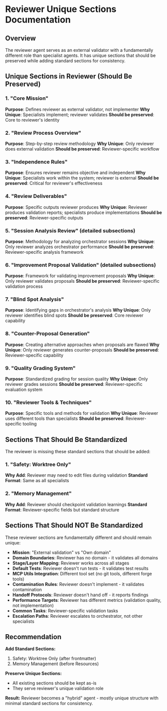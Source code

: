 # Reviewer Unique Sections Documentation

## Overview

The reviewer agent serves as an external validator with a fundamentally different role than specialist agents. It has unique sections that should be preserved while adding standard sections for consistency.

## Unique Sections in Reviewer (Should Be Preserved)

### 1. "Core Mission"

**Purpose**: Defines reviewer as external validator, not implementer
**Why Unique**: Specialists implement; reviewer validates
**Should be preserved**: Core to reviewer's identity

### 2. "Review Process Overview"

**Purpose**: Step-by-step review methodology
**Why Unique**: Only reviewer does external validation
**Should be preserved**: Reviewer-specific workflow

### 3. "Independence Rules"

**Purpose**: Ensures reviewer remains objective and independent
**Why Unique**: Specialists work within the system; reviewer is external
**Should be preserved**: Critical for reviewer's effectiveness

### 4. "Review Deliverables"

**Purpose**: Specific outputs reviewer produces
**Why Unique**: Reviewer produces validation reports; specialists produce implementations
**Should be preserved**: Reviewer-specific outputs

### 5. "Session Analysis Review" (detailed subsections)

**Purpose**: Methodology for analyzing orchestrator sessions
**Why Unique**: Only reviewer analyzes orchestrator performance
**Should be preserved**: Reviewer-specific analysis framework

### 6. "Improvement Proposal Validation" (detailed subsections)

**Purpose**: Framework for validating improvement proposals
**Why Unique**: Only reviewer validates proposals
**Should be preserved**: Reviewer-specific validation process

### 7. "Blind Spot Analysis"

**Purpose**: Identifying gaps in orchestrator's analysis
**Why Unique**: Only reviewer identifies blind spots
**Should be preserved**: Core reviewer capability

### 8. "Counter-Proposal Generation"

**Purpose**: Creating alternative approaches when proposals are flawed
**Why Unique**: Only reviewer generates counter-proposals
**Should be preserved**: Reviewer-specific capability

### 9. "Quality Grading System"

**Purpose**: Standardized grading for session quality
**Why Unique**: Only reviewer grades sessions
**Should be preserved**: Reviewer-specific evaluation system

### 10. "Reviewer Tools & Techniques"

**Purpose**: Specific tools and methods for validation
**Why Unique**: Reviewer uses different tools than specialists
**Should be preserved**: Reviewer-specific tooling

## Sections That Should Be Standardized

The reviewer is missing these standard sections that should be added:

### 1. "Safety: Worktree Only"

**Why Add**: Reviewer may need to edit files during validation
**Standard Format**: Same as all specialists

### 2. "Memory Management"

**Why Add**: Reviewer should checkpoint validation learnings
**Standard Format**: Reviewer-specific fields but standard structure

## Sections That Should NOT Be Standardized

These reviewer sections are fundamentally different and should remain unique:

- **Mission**: "External validation" vs "Own domain"
- **Domain Boundaries**: Reviewer has no domain - it validates all domains
- **Stage/Layer Mapping**: Reviewer works across all stages
- **Default Tests**: Reviewer doesn't run tests - it validates test results
- **MCP Utils Integration**: Different tool set (no git tools, different forge tools)
- **Contamination Rules**: Reviewer doesn't implement - it validates contamination
- **Handoff Protocols**: Reviewer doesn't hand off - it reports findings
- **Performance Targets**: Reviewer has different metrics (validation quality, not implementation)
- **Common Tasks**: Reviewer-specific validation tasks
- **Escalation Paths**: Reviewer escalates to orchestrator, not other specialists

## Recommendation

**Add Standard Sections:**

1. Safety: Worktree Only (after frontmatter)
2. Memory Management (before Resources)

**Preserve Unique Sections:**

- All existing sections should be kept as-is
- They serve reviewer's unique validation role

**Result:**
Reviewer becomes a "hybrid" agent - mostly unique structure with minimal standard sections for consistency.
